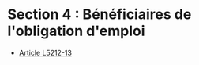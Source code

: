 # Section 4 : Bénéficiaires de l'obligation d'emploi

* [Article L5212-13](./LEGIARTI000018882112.md)
